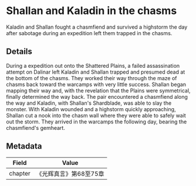# Shallan and Kaladin in the chasms
Kaladin and Shallan fought a chasmfiend and survived a highstorm the day after sabotage during an expedition left them trapped in the chasms.

## Details
During a expedition out onto the Shattered Plains, a failed assassination attempt on Dalinar left Kaladin and Shallan trapped and presumed dead at the bottom of the chasms. They worked their way through the maze of chasms back toward the warcamps with very little success. Shallan began mapping their way and, with the revelation that the Plains were symmetrical, finally determined the way back. The pair encountered a chasmfiend along the way and Kaladin, with Shallan's Shardblade, was able to slay the monster. With Kaladin wounded and a highstorm quickly approaching, Shallan cut a nook into the chasm wall where they were able to safely wait out the storm. They arrived in the warcamps the following day, bearing the chasmfiend's gemheart.

## Metadata
| Field | Value |
| ----- | ----- |
| chapter | 《光辉真言》第68至75章 |
